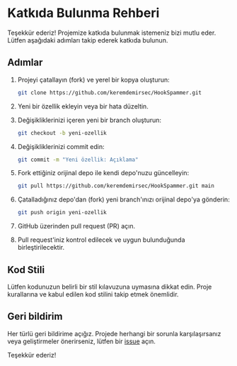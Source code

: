 # Katkıda Bulunma Rehberi

Teşekkür ederiz! Projemize katkıda bulunmak istemeniz bizi mutlu eder. Lütfen aşağıdaki adımları takip ederek katkıda bulunun.

## Adımlar

1. Projeyi çatallayın (fork) ve yerel bir kopya oluşturun:

    ```bash
    git clone https://github.com/keremdemirsec/HookSpammer.git
    ```

2. Yeni bir özellik ekleyin veya bir hata düzeltin.

3. Değişikliklerinizi içeren yeni bir branch oluşturun:

    ```bash
    git checkout -b yeni-ozellik
    ```

4. Değişikliklerinizi commit edin:

    ```bash
    git commit -m "Yeni özellik: Açıklama"
    ```

5. Fork ettiğiniz orijinal depo ile kendi depo'nuzu güncelleyin:

    ```bash
    git pull https://github.com/keremdemirsec/HookSpammer.git main
    ```

6. Çatalladığınız depo'dan (fork) yeni branch'ınızı orijinal depo'ya gönderin:

    ```bash
    git push origin yeni-ozellik
    ```

7. GitHub üzerinden pull request (PR) açın.

8. Pull request'iniz kontrol edilecek ve uygun bulunduğunda birleştirilecektir.

## Kod Stili

Lütfen kodunuzun belirli bir stil kılavuzuna uymasına dikkat edin. Proje kurallarına ve kabul edilen kod stilini takip etmek önemlidir.

## Geri bildirim

Her türlü geri bildirime açığız. Projede herhangi bir sorunla karşılaşırsanız veya geliştirmeler önerirseniz, lütfen bir [issue](https://github.com/keremdemirsec/HookSpammer/issues) açın.

Teşekkür ederiz!
